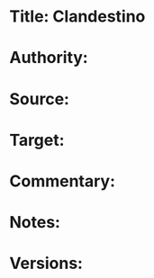 # Title: Clandestino

# Authority: 

# Source:

# Target:  

# Commentary:  

# Notes:  

# Versions:  